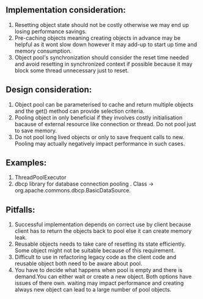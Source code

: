 Implementation consideration:
-----------------------------
1) Resetting object state should not be costly otherwise we may end up losing performance savings.
2) Pre-caching objects meaning creating objects in advance may be helpful as it wont slow down however it may add-up to start up time and memory consumption.
3) Object pool's synchronization should consider the reset time needed and avoid resetting in synchronized context if possible
    because it may block some thread unnecessary just to reset.

Design consideration:
---------------------
1) Object pool can be parameterised to cache and return multiple objects and the get() method can provide selection criteria.
2) Pooling object in only beneficial if they involves costly initialisation bacause of external resource like connection or thread.
    Do not pool just to save memory.
3) Do not pool long lived objects or only to save frequent calls to new. Pooling may actually negatively impact performance in such cases.


Examples:
---------
1) ThreadPoolExecutor
2) dbcp library for database connection pooling . Class -> org.apache.commons.dbcp.BasicDataSource.


Pitfalls:
---------
1) Successful implementation depends on correct use by client because client has to return the objects back to pool else it can create memory leak.
2) Reusable objects needs to take care of resetting its state efficiently. Some object might not be suitable because of this requirement.
3) Difficult to use in refactoring legacy code as the client code and reusable object both need to be aware about pool.
4) You have to decide what happens when pool is empty and there is demand.You can either wait or create a new object.
    Both options have issues of there own. waiting may impact performance and creating always new object can lead to a large number of pool objects.